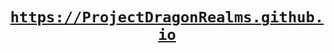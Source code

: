 <h1 align="center"><code><a href="https://ProjectDragonRealms.github.io">https://ProjectDragonRealms.github.io</a></code></h1>
